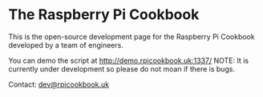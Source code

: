 # The Raspberry Pi Cookbook
This is the open-source development page for the Raspberry Pi Cookbook developed by a team of engineers.

You can demo the script at http://demo.rpicookbook.uk:1337/
NOTE: It is currently under development so please do not moan if there is bugs.

Contact: dev@rpicookbook.uk
